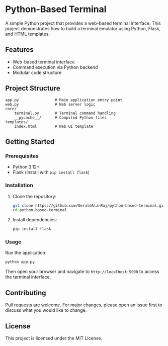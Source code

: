 # Python-Based Terminal

A simple Python project that provides a web-based terminal interface. This project demonstrates how to build a terminal emulator using Python, Flask, and HTML templates.

## Features
- Web-based terminal interface
- Command execution via Python backend
- Modular code structure

## Project Structure
```
app.py                # Main application entry point
web.py                # Web server logic
core/
    terminal.py       # Terminal command handling
    __pycache__/      # Compiled Python files
templates/
    index.html        # Web UI template
```

## Getting Started

### Prerequisites
- Python 3.12+
- Flask (install with `pip install flask`)

### Installation
1. Clone the repository:
   ```bash
   git clone https://github.com/GeraldAlanRaj/python-based-terminal.git
   cd python-based-terminal
   ```
2. Install dependencies:
   ```bash
   pip install flask
   ```

### Usage
Run the application:
```bash
python app.py
```
Then open your browser and navigate to `http://localhost:5000` to access the terminal interface.

## Contributing
Pull requests are welcome. For major changes, please open an issue first to discuss what you would like to change.

## License
This project is licensed under the MIT License.
